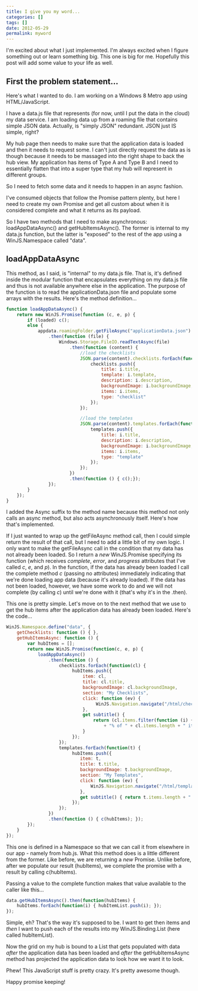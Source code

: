 ```yaml
---
title: I give you my word...
categories: []
tags: []
date: 2012-05-29
permalink: myword
---
```


I&#39;m excited about what I just implemented. I&#39;m always excited when I figure something out or learn something big. This one is big for me. Hopefully this post will add some value to your life as well.
<!-- xmore -->

## First the problem statement...

Here&#39;s what I wanted to do. I am working on a Windows 8 Metro app using HTML/JavaScript.

I have a data.js file that represents (for now, until I put the data in the cloud) my data service. I am loading data up from a roaming file that contains simple JSON data. Actually, is "simply JSON" redundant. JSON just IS simple, right?

My hub page then needs to make sure that the application data is loaded and then it needs to request some. I can&#39;t just directly request the data as is though because it needs to be massaged into the right shape to back the hub view. My application has items of Type A and Type B and I need to essentially flatten that into a super type that my hub will represent in different groups.

So I need to fetch some data and it needs to happen in an async fashion.

I&#39;ve consumed objects that follow the Promise pattern plenty, but here I need to create my own Promise and get all custom about when it is considered complete and what it returns as its payload.

So I have two methods that I need to make asynchronous: loadAppDataAsync() and getHubItemsAsync(). The former is internal to my data.js function, but the latter is "exposed" to the rest of the app using a WinJS.Namespace called "data".

## loadAppDataAsync

This method, as I said, is "internal" to my data.js file. That is, it&#39;s defined inside the modular function that encapsulates everything on my data.js file and thus is not available anywhere else in the application. The purpose of the function is to read the applicationData.json file and populate some arrays with the results. Here&#39;s the method definition...

``` js
function loadAppDataAsync() {
    return new WinJS.Promise(function (c, e, p) {
        if (loaded) c();
        else {
            appdata.roamingFolder.getFileAsync("applicationData.json")
                .then(function (file) {
                    Windows.Storage.FileIO.readTextAsync(file)
                        .then(function (content) {
                            //load the checklists
                            JSON.parse(content).checklists.forEach(function (i) {
                                checklists.push({
                                    title: i.title,
                                    template: i.template,
                                    description: i.description,
                                    backgroundImage: i.backgroundImage,
                                    items: i.items,
                                    type: "checklist"
                                });
                            });

                            //load the templates
                            JSON.parse(content).templates.forEach(function (i) {
                                templates.push({
                                    title: i.title,
                                    description: i.description,
                                    backgroundImage: i.backgroundImage,
                                    items: i.items,
                                    type: "template"
                                });
                            });
                        })
                        .then(function () { c();});
                });
        }
    });
}
```

I added the Async suffix to the method name because this method not only calls an async method, but also acts asynchronously itself. Here&#39;s how that&#39;s implemented.

If I just wanted to wrap up the getFileAsync method call, then I could simple return the result of that call, but I need to add a little bit of my own logic. I only want to make the getFileAsync call in the condition that my data has not already been loaded. So I return a _new_ WinJS.Promise specifying its function (which receives _complete_, _error_, and _progress_ attributes that I&#39;ve called _c_, _e_, and _p_). In the function, if the data has already been loaded I call the complete method _c_ (passing no attributes) immediately indicating that we&#39;re done loading app data (because it&#39;s already loaded). If the data has not been loaded, however, we have some work to do and we will not complete (by calling _c_) until we&#39;re done with it (that&#39;s why it&#39;s in the .then).

This one is pretty simple. Let&#39;s move on to the next method that we use to get the hub items after the application data has already been loaded. Here&#39;s the code...

``` js
WinJS.Namespace.define("data", {
    getChecklists: function () { },
    getHubItemsAsync: function () {
        var hubItems = [];
        return new WinJS.Promise(function(c, e, p) {
            loadAppDataAsync()
                .then(function () {
                    checklists.forEach(function(cl) {
                         hubItems.push({
                             item: cl,
                             title: cl.title,
                             backgroundImage: cl.backgroundImage,
                             section: "My Checklists",
                             click: function (ev) {
                                  WinJS.Navigation.navigate("/html/checklistPage.html", { item: cl });
                             },
                             get subtitle() {
                                 return (cl.items.filter(function (i) { return i.checked; }).length / cl.items.length)
                                     + "% of " + cl.items.length + " items";
                             }
                         });
                    });
                    templates.forEach(function(t) {
                         hubItems.push({
                            item: t,
                            title: t.title,
                            backgroundImage: t.backgroundImage,
                            section: "My Templates",
                            click: function (ev) {
                                WinJS.Navigation.navigate("/html/template.html", { item: t });
                            },
                            get subtitle() { return t.items.length + " items"; }
                         });
                    });
                })
                .then(function () { c(hubItems); });
        });
    }
});
```

This one is defined in a Namespace so that we can call it from elsewhere in our app - namely from hub.js. What this method does is a little different from the former. Like before, we are returning a _new_ Promise. Unlike before, after we populate our result (hubItems), we complete the promise with a result by calling c(hubItems).

Passing a value to the complete function makes that value available to the caller like this...

``` js
data.getHubItemsAsync().then(function(hubItems) {
    hubItems.forEach(function(i) { hubItemList.push(i); });
});
```

Simple, eh? That&#39;s the way it&#39;s supposed to be. I want to get then items and _then_ I want to push each of the results into my WinJS.Binding.List (here called hubItemList).

Now the grid on my hub is bound to a List that gets populated with data _after_ the application data has been loaded and _after_ the getHubItemsAsync method has projected the application data to look how we want it to look.

Phew! This JavaScript stuff is pretty crazy. It&#39;s pretty awesome though.

Happy promise keeping!
